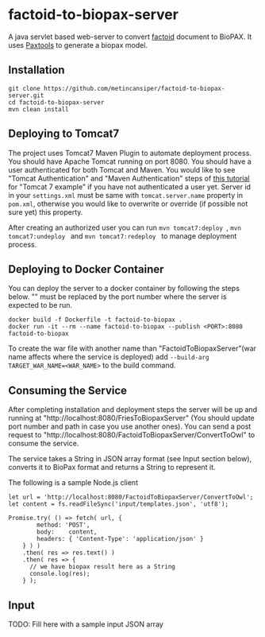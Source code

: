 # factoid-to-biopax-server

A java servlet based web-server to convert [factoid](https://github.com/PathwayCommons/factoid/) document to BioPAX. It uses [Paxtools](https://github.com/BioPAX/Paxtools) to generate a biopax model.

## Installation

```
git clone https://github.com/metincansiper/factoid-to-biopax-server.git
cd factoid-to-biopax-server
mvn clean install
```

## Deploying to Tomcat7

The project uses Tomcat7 Maven Plugin to automate deployment process. You should have Apache Tomcat running on port 8080. You should have a user authenticated for both Tomcat and Maven. You would like to see "Tomcat Authentication" and "Maven Authentication" steps of [this tutorial](https://www.mkyong.com/maven/how-to-deploy-maven-based-war-file-to-tomcat/) for "Tomcat 7 example" if you have not authenticated a user yet. Server id in your ``settings.xml`` must be same with ``tomcat.server.name`` property in ``pom.xml``, otherwise you would like to overwrite or override (if possible not sure yet) this property.

After creating an authorized user you can run ``mvn tomcat7:deploy ``, ``mvn tomcat7:undeploy `` and ``mvn tomcat7:redeploy `` to manage deployment process.

## Deploying to Docker Container
You can deploy the server to a docker container by following the steps below. "<PORT>" must be replaced by the port number where the server is expected to be run. 

```
docker build -f Dockerfile -t factoid-to-biopax .
docker run -it --rm --name factoid-to-biopax --publish <PORT>:8080 factoid-to-biopax 
```

To create the war file with another name than "FactoidToBiopaxServer"(war name affects where the service is deployed) add ``--build-arg TARGET_WAR_NAME=<WAR_NAME>`` to the build command.

## Consuming the Service

After completing installation and deployment steps the server will be up and running at "http://localhost:8080/FriesToBiopaxServer" (You should update port number and path in case you use another ones). You can send a post request to "http://localhost:8080/FactoidToBiopaxServer/ConvertToOwl" to consume the service. 

The service takes a String in JSON array format (see Input section below), converts it to BioPax format and returns a String to represent it.

The following is a sample Node.js client

```
let url = 'http://localhost:8080/FactoidToBiopaxServer/ConvertToOwl';
let content = fs.readFileSync('input/templates.json', 'utf8');

Promise.try( () => fetch( url, {
        method: 'POST',
        body:    content,
        headers: { 'Content-Type': 'application/json' }
    } ) )
    .then( res => res.text() )
    .then( res => {
      // we have biopax result here as a String
      console.log(res);
    } );
```

## Input
TODO: Fill here with a sample input JSON array